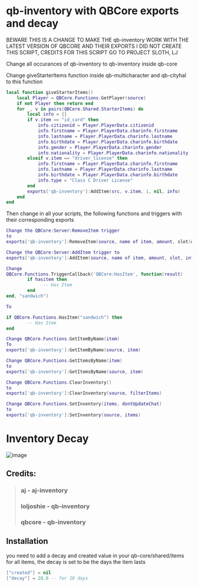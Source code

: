 # qb-inventory with QBCore exports and decay
BEWARE THIS IS A CHANGE TO MAKE THE qb-inventory WORK WITH THE LATEST VERSION OF QBCORE AND THEIR EXPORTS
I DID NOT CREATE THIS SCRIPT, CREDITS FOR THIS SCRIPT GO TO PROJECT SLOTH, LJ

Change all occurances of qb-inventory to qb-inventory inside qb-core


Change giveStarterItems function inside qb-multicharacter and qb-cityhal to this function

```lua
local function giveStarterItems()
    local Player = QBCore.Functions.GetPlayer(source)
    if not Player then return end
    for _, v in pairs(QBCore.Shared.StarterItems) do
        local info = {}
        if v.item == "id_card" then
            info.citizenid = Player.PlayerData.citizenid
            info.firstname = Player.PlayerData.charinfo.firstname
            info.lastname = Player.PlayerData.charinfo.lastname
            info.birthdate = Player.PlayerData.charinfo.birthdate
            info.gender = Player.PlayerData.charinfo.gender
            info.nationality = Player.PlayerData.charinfo.nationality
        elseif v.item == "driver_license" then
            info.firstname = Player.PlayerData.charinfo.firstname
            info.lastname = Player.PlayerData.charinfo.lastname
            info.birthdate = Player.PlayerData.charinfo.birthdate
            info.type = "Class C Driver License"
        end
        exports['qb-inventory']:AddItem(src, v.item, 1, nil, info)
    end
end
```

Then change in all your scripts, the following functions and triggers with their corresponding exports

```lua
Change the QBCore:Server:RemoveItem trigger
to
exports['qb-inventory']:RemoveItem(source, name of item, amount, slot(optional))

Change the QBCore:Server:AddItem trigger to
exports['qb-inventory']:AddItem(source, name of item, amount, slot, info)

Change
QBCore.Functions.TriggerCallback('QBCore:HasItem', function(result)
        if hasitem then
              -- Has Item
        end
end, "sandwich")

To

if QBCore.Functions.HasItem("sandwich") then
        -- Has Item
end

Change QBCore.Functions.GetItemByName(item)
To
exports['qb-inventory']:GetItemByName(source, item)

Change QBCore.Functions.GetItemsByName(item)
to
exports['qb-inventory']:GetItemsByName(source, item)

Change QBCore.Functions.ClearInventory()
to
exports['qb-inventory']:ClearInventory(source, filterItems)

Change QBCore.Functions.SetInventory(items, dontUpdateChat)
to
exports['qb-inventory']:SetInventory(source, items)
```

# Inventory Decay

![image](https://cdn.discordapp.com/attachments/1203452145580376064/1220112330680041482/image.png?ex=660dc128&is=65fb4c28&hm=c52856f298ccc5b9e1594393e13b18fb960841a0b93f570d60c32e26302ed572&)

## Credits:
>### aj - aj-inventory
>### loljoshie - qb-inventory
>### qbcore - qb-inventory

## Installation

you need to add a decay and created value in your qb-core/shared/items for all items, the decay is set to be the days the item lasts


```lua
["created"] = nil
["decay"] = 28.0 -- for 28 days
```

